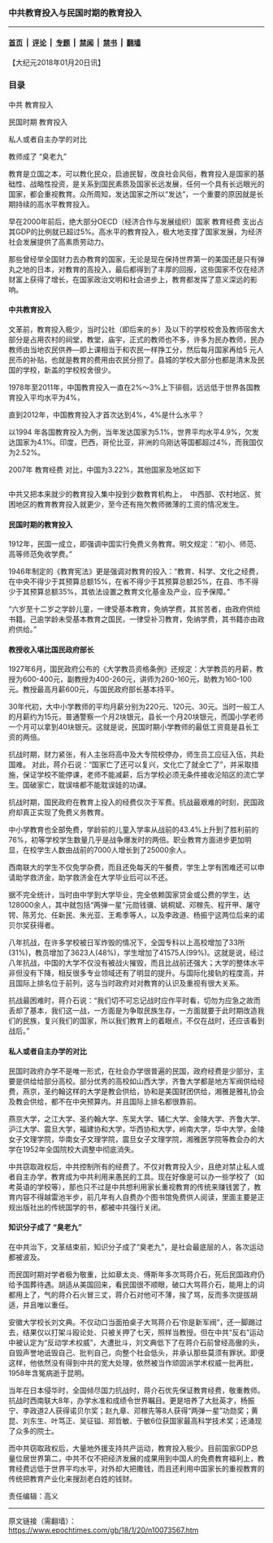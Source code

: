 ### 中共教育投入与民国时期的教育投入

---

#### [首页](../../../..?n10073567) &nbsp;|&nbsp; [评论](../../../../../epoch-comment?n10073567) &nbsp;|&nbsp; [专题](../../../../../epoch-special?n10073567) &nbsp;|&nbsp; [禁闻](../../../../../epoch-news?n10073567) &nbsp;|&nbsp; [禁书](../../../../../books?n10073567) &nbsp;|&nbsp; [翻墙](https://github.com/gfw-breaker/nogfw/blob/master/README.md?n10073567)


<div class="post_content" id="artbody" itemprop="articleBody">
 <!-- article content begin -->
 <p>
  【大纪元2018年01月20日讯】
 </p>
 <h3>
  目录
 </h3>
 <p>
  中共
  <ok href="https://www.epochtimes.com/gb/tag/%E6%95%99%E8%82%B2%E6%8A%95%E5%85%A5.html">
   教育投入
  </ok>
 </p>
 <p>
  民国时期
  <ok href="https://www.epochtimes.com/gb/tag/%E6%95%99%E8%82%B2%E6%8A%95%E5%85%A5.html">
   教育投入
  </ok>
 </p>
 <p>
  私人或者自主办学的对比
 </p>
 <p>
  教师成了
  <ok href="https://www.epochtimes.com/gb/tag/%E2%80%9C%E8%87%AD%E8%80%81%E4%B9%9D%E2%80%9D.html">
   “臭老九”
  </ok>
 </p>
 <p>
  教育是立国之本，可以教化民众，启迪民智，改良社会风俗，教育投入是国家的基础性、战略性投资，是关系到国民素质及国家长远发展，任何一个具有长远眼光的国家，都会重视教育。众所周知，发达国家之所以“发达”，一个重要的原因就是长期持续的高水平教育投入。
 </p>
 <p>
  早在2000年前后，绝大部分OECD（经济合作与发展组织）国家
  <ok href="https://www.epochtimes.com/gb/tag/%E6%95%99%E8%82%B2%E7%BB%8F%E8%B4%B9.html">
   教育经费
  </ok>
  支出占其GDP的比例就已超过5%。高水平的教育投入，极大地支撑了国家发展，为经济社会发展提供了高素质劳动力。
 </p>
 <p>
  那些曾经举全国财力去办教育的国家，无论是现在保持世界第一的美国还是只有弹丸之地的日本，对教育的高投入，最后都得到了丰厚的回报，这些国家不仅在经济财富上获得了增长，在国家政治文明和社会进步上，教育都发挥了意义深远的影响。
 </p>
 <h4>
  中共教育投入
 </h4>
 <p>
  文革前，教育投入极少，当时公社（即后来的乡）及以下的学校校舍及教师宿舍大部分是占用农村的祠堂，教堂，庙宇，正式的教师也不多，许多为民办教师，民办教师由当地农民供养—即上课相当于和农民一样挣工分，然后每月国家再给5 元人民币的补贴，也就是教育的费用由农民分担了。县城的学校大部分也都是清末及民国的学校，新盖的学校校舍很少。
 </p>
 <p>
  1978年至2011年，中国教育投入一直在2%～3%上下徘徊，远远低于世界各国教育投入平均水平为4%，
 </p>
 <p>
  直到2012年，中国教育投入才首次达到4%，4%是什么水平？
 </p>
 <p>
  以1994 年各国教育投入为例，当年发达国家为5.1%，世界平均水平4.9%，欠发达国家为4.1%。印度，巴西，哥伦比亚，非洲的乌刚达等国都超过4%，而我国仅为2.52%。
 </p>
 <p>
  2007年
  <ok href="https://www.epochtimes.com/gb/tag/%E6%95%99%E8%82%B2%E7%BB%8F%E8%B4%B9.html">
   教育经费
  </ok>
  对比，中国为3.22%，其他国家及地区如下
 </p>
 <p style="text-align: center;">
  <ok href="https://i.epochtimes.com/assets/uploads/2018/01/f2e7be39f5c2276c854d7a6024298dcd.jpg">
   <img alt="" class="alignnone size-large wp-image-10073574" src="https://i.epochtimes.com/assets/uploads/2018/01/f2e7be39f5c2276c854d7a6024298dcd-600x256.jpg"/>
  </ok>
 </p>
 <p>
  中共又把本来就少的教育投入集中投到少数教育机构上，  中西部、农村地区、贫困地区的教育教育投入就更少，至今还有拖欠教师微薄的工资的情况发生。
 </p>
 <h4>
  民国时期的教育投入
 </h4>
 <p>
  1912年，民国一成立，即强调中国实行免费义务教育。明文规定：“初小、师范、高等师范免收学费。”
 </p>
 <p>
  1946年制定的《教育宪法》更是强调对教育的投入：“教育、科学、文化之经费，在中央不得少于其预算总额15%，在省不得少于其预算总额25%，在县、市不得少于其预算总额35%，其依法设置之教育文化基金及产业，应予保障。”
 </p>
 <p>
  “六岁至十二岁之学龄儿童，一律受基本教育，免纳学费，其贫苦者，由政府供给书籍。己逾学龄未受基本教育之国民，一律受补习教育，免纳学费，其书籍亦由政府供给。”
 </p>
 <h4>
  教授收入堪比国民政府部长
 </h4>
 <p>
  1927年6月，国民政府公布的《大学教员资格条例》还规定：大学教员的月薪，教授为600-400元，副教授为400-260元，讲师为260-160元，助教为160-100元。教授最高月薪600元，与国民政府部长基本持平。
 </p>
 <p>
  30年代初，大中小学教师的平均月薪分别为220元、120元、30元。当时一般工人的月薪约为15元，普通警察一个月2块银元，县长一个月20块银元，而国小学老师一个月可以拿到40块银元。这就是说，民国时期小学教师的最低工资竟是县长工资的两倍。
 </p>
 <p>
  抗战时期，财力紧张，有人主张将高中及大专院校停办，师生员工应征入伍，共赴国难。 对此，蒋介石说：“国家亡了还可以复兴，文化亡了就全亡了”，并采取措施，保证学校不能停课，老师不能减薪，后方学校必须无条件接收沦陷区的流亡学生。国破家亡，耽误啥都不能耽误娃的功课。
 </p>
 <p>
  抗战时期，国民政府在教育上投入的经费仅次于军费。抗战最艰难的时刻，民国政府却真正实现了免费义务教育。
 </p>
 <p>
  中小学教育也全部免费，学龄前的儿童入学率从战前的43.4%上升到了胜利前的76%，初等学校学生数量几乎是战争爆发时的两倍。职业教育方面进步更加明显，在校学生人数由战前的7000人增长到了25000余人。
 </p>
 <p>
  西南联大的学生不仅免学杂费，而且还免每天的午餐费，学生上学有困难还可以申请助学救济金，助学救济金在大学毕业后可以不还。
 </p>
 <p>
  据不完全统计，当时由中学到大学毕业，完全依赖国家贷金或公费的学生，达128000余人，其中就包括“两弹一星”元勋钱骥、姚桐斌、邓稼先、程开甲、屠守锷、陈芳允、任新民、朱光亚、王希季等人，以及李政道、杨振宁这两位后来的诺贝尔奖获得者。
 </p>
 <p>
  八年抗战，在许多学校被日军炸毁的情况下，全国专科以上高校增加了33所(31%)，教员增加了3623人(48%)，学生增加了41575人(99%)。这就是说，经过八年抗战，中国的大学不仅没有被战火摧毁，而且比战前还强大；大学的整体水平非但没有下降，相反很多专业领域还有了明显的提升。与国际化接轨的程度高，并且国际上排名位于前列，这与当时政府对对教育的认识及重视有很大关系。
 </p>
 <p>
  抗战最困难时，蒋介石说：“我们切不可忘记战时应作平时看，切勿为应急之故而丢却了基本，我们这一战，一方面是为争取民族生存，一方面就要于此时期改造我们的民族，复兴我们的国家，所以我们教育上的着眼点，不仅在战时，还应该看到战后。”
 </p>
 <h4>
  私人或者自主办学的对比
 </h4>
 <p>
  民国时政府办学不是唯一形式，在社会办学很普遍的民国，政府经费是少部分，主要是供给给部分高校。部分优秀的高校如山西大学，齐鲁大学都是地方军阀供给经费，燕京，圣约翰这样的大学是教会供给，协和是美国财团供给，湘雅是雅礼协会及教会供给，都不在中央预算内。并且国际上排名都很靠前。
 </p>
 <p>
  燕京大学，之江大学、圣约翰大学、东吴大学、辅仁大学、金陵大学、齐鲁大学、沪江大学、震旦大学，福建协和大学，华西协和大学，岭南大学，华中大学，金陵女子文理学院，华南女子文理学院，震旦女子文理学院，湘雅医学院等教会办的大学在1952年全国院校大调整中彻底消失。
 </p>
 <p>
  中共窃取政权后，中共控制所有的经费了。不仅对教育投入少，且绝对禁止私人或者自主办学，教育成为中共利用来愚民的工具。现在好像是可以办一些学校了（如考英语的学校等），那也只不过是中共想利用家长重视教育的传统来赚钱罢了，教育内容不得越雷池半步，前几年有人自费办个图书馆免费供人阅读，里面主要是正规出版社出的传统国学的书，都被中共强行关闭。
 </p>
 <h4>
  知识分子成了
  <ok href="https://www.epochtimes.com/gb/tag/%E2%80%9C%E8%87%AD%E8%80%81%E4%B9%9D%E2%80%9D.html">
   “臭老九”
  </ok>
 </h4>
 <p>
  在中共治下，文革结束前，知识分子成了“臭老九”，是社会最底层的人，各次运动都被波及。
 </p>
 <p>
  而民国时期对学者极为敬重，比如章太炎、傅斯年多次骂蒋介石，死后民国政府仍给予国葬待遇。胡适从美国回来，看民国很不顺眼，破口大骂蒋介石，能用上的词都用上了，气的蒋介石火冒三丈，蒋介石对他可不薄，挨了骂，反而多次提拔胡适，并且唯以重任。
 </p>
 <p>
  安徽大学校长刘文典。不仅动口当面拍桌子大骂蒋介石‘你是新军阀”，还一脚踢过去，结果仅以打架斗殴论处、只被关押了七天，照样当教授。但在中共“反右”运动中被认定为“反动学术权威”，大遭批斗，刘文典低下了在蒋介石前曾经高傲的头，自毁声誉地诋毁自己、批判自己，向整个社会低头，并承认那些莫须有罪状。即便这样，他依然没有得到中共的宽大处理，依然被当作顽固派学术权威一批再批，1958年含冤病逝于昆明。
 </p>
 <p>
  当年在日本侵华时，全国倾尽国力抗战时，蒋介石优先保证教育经费，敬重教师。抗战时西南联大8年，办学水准和成绩令世界瞩目。更是培养了大批英才，杨振宁、李政道2人获得诺贝尔奖；赵九章、邓稼先等8人获得“两弹一星”功勋奖；黄昆、刘东生、叶笃正、吴征镒、郑哲敏、于敏6位获国家最高科学技术奖；还涌现了众多的院士。
 </p>
 <p>
  而中共窃取政权后，大量地外援支持共产运动，教育投入极少。目前国家GDP总量位居世界第二，中共不仅不把经济发展的成果用到中国人的免费教育福利上，教育经费远低于世界平均水平，对外却大把撒钱，而且还利用中国家长的重视教育的传统把教育产业化来搜刮老白姓的钱财。
 </p>
 <p>
  责任编辑：高义
 </p>
 <!-- article content end -->
 <div id="below_article_ad">
 </div>
</div>


---

原文链接（需翻墙）：https://www.epochtimes.com/gb/18/1/20/n10073567.htm